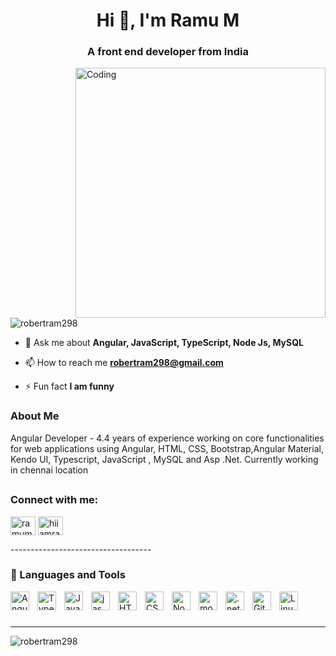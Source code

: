 <h1 align="center">Hi 👋, I'm Ramu M</h1>
<h3 align="center">A front end developer from India</h3>
<image align="right" alt="Coding" width="400" src="https://cdn.dribbble.com/users/1162077/screenshots/3848914/programmer.gif" />
<p align="left"> <img src="https://komarev.com/ghpvc/?username=robertram298&label=Profile%20views&color=0e75b6&style=flat" alt="robertram298" /> </p>

- 💬 Ask me about **Angular, JavaScript, TypeScript, Node Js, MySQL**

- 📫 How to reach me **robertram298@gmail.com**

- ⚡ Fun fact **I am funny**
### About Me
Angular Developer - 4.4 years of experience working on core functionalities for web applications using Angular, HTML, CSS, Bootstrap,Angular Material, Kendo UI, Typescript, JavaScript , MySQL and Asp .Net. Currently working in chennai location
##

<h3 align="left">Connect with me:</h3>
<p align="left">
<a href="https://linkedin.com/in/ramum98/" target="blank"><img align="center" src="https://raw.githubusercontent.com/rahuldkjain/github-profile-readme-generator/master/src/images/icons/Social/linked-in-alt.svg" alt="ramum" height="30" width="40" /></a>
<a href="https://www.hackerrank.com/hiiamramu" target="blank"><img align="center" src="https://raw.githubusercontent.com/rahuldkjain/github-profile-readme-generator/master/src/images/icons/Social/hackerrank.svg" alt="hiiamramu" height="30" width="40" /></a>
</p>
-----------------------------------

### 🧰 Languages and Tools
<img align="left" alt="Angular" width="30px" style="padding-right:10px;" src="https://cdn.jsdelivr.net/gh/devicons/devicon/icons/angularjs/angularjs-plain.svg" />
<img align="left" alt="TypeScript" width="30px" style="padding-right:10px;" src="https://cdn.jsdelivr.net/gh/devicons/devicon/icons/typescript/typescript-plain.svg" />
<img align="left" alt="JavaScript" width="30px" style="padding-right:10px;" src="https://cdn.jsdelivr.net/gh/devicons/devicon/icons/javascript/javascript-plain.svg" />
<img align="left" alt="jasmine" width="30px" style="padding-right:10px;" src="https://cdn.jsdelivr.net/gh/devicons/devicon/icons/jasmine/jasmine-plain-wordmark.svg"/>
<img align="left" alt="HTML" width="30px" style="padding-right:10px;" src="https://cdn.jsdelivr.net/gh/devicons/devicon/icons/html5/html5-plain.svg" />
<img align="left" alt="CSS" width="30px" style="padding-right:10px;" src="https://cdn.jsdelivr.net/gh/devicons/devicon/icons/css3/css3-plain.svg" />
<img align="left" alt="NodeJS" width="30px" style="padding-right:10px;" src="https://cdn.jsdelivr.net/gh/devicons/devicon/icons/nodejs/nodejs-original.svg" />
<img align="left" alt="mongodb" width="30px" style="padding-right:10px;" src="https://cdn.jsdelivr.net/gh/devicons/devicon/icons/mongodb/mongodb-original-wordmark.svg"/>
<img align="left" alt=".net" width="30px" style="padding-right:10px;" src="https://cdn.jsdelivr.net/gh/devicons/devicon/icons/dotnetcore/dotnetcore-original.svg"/>
<img align="left" alt="Git" width="30px" style="padding-right:10px;" src="https://cdn.jsdelivr.net/gh/devicons/devicon/icons/git/git-original.svg" />
<img align="left" alt="Linux" width="30px" style="padding-right:10px;" src="https://cdn.jsdelivr.net/gh/devicons/devicon/icons/linux/linux-original.svg" />
<br />

#
------------------------------------
<p><img align="center" src="https://github-readme-streak-stats.herokuapp.com/?user=robertram298&" alt="robertram298" /></p>
